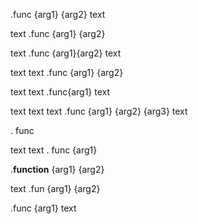 .func {arg1} {arg2} text

text .func      {arg1}  {arg2}

text .func {arg1}{arg2} text

text text
.func {arg1} {arg2}

text text
.func{arg1}
text

text text text
        .func {arg1} {arg2} {arg3}
    text

. func

text text . func {arg1}

.__function__ {arg1} {arg2}

text .fun {arg1}
{arg2}

.func
    {arg1}
  text